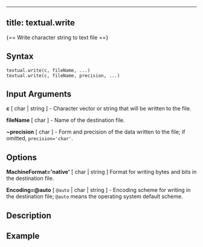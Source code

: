 

---
title: textual.write
---

{== Write character string to text file ==}

## Syntax

    textual.write(c, fileName, ...)
    textual.write(c, fileName, precision, ...)


## Input Arguments

**c** [ char | string ] -
Character vector or string that will be written to the file.

**fileName** [ char ] -
Name of the destination file.

**~precision** [ char ] -
Form and precision of the data written to the file; if omitted,
`precision='char'`.


## Options

**MachineFormat='native'** [ char | string ] 
Format for writing bytes and bits in the destination file.

**Encoding=@auto** [ `@auto` | char | string ] -
Encoding scheme for writing in the destination file; `@auto` means the
operating system default scheme.


## Description


## Example



